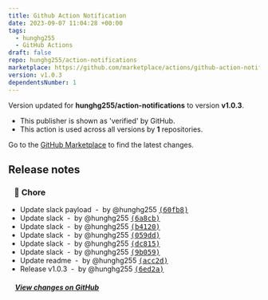 ```yaml
---
title: Github Action Notification
date: 2023-09-07 11:04:28 +00:00
tags:
  - hunghg255
  - GitHub Actions
draft: false
repo: hunghg255/action-notifications
marketplace: https://github.com/marketplace/actions/github-action-notification
version: v1.0.3
dependentsNumber: 1
---
```



Version updated for **hunghg255/action-notifications** to version **v1.0.3**.
- This publisher is shown as 'verified' by GitHub.
- This action is used across all versions by **1** repositories.

Go to the [GitHub Marketplace](https://github.com/marketplace/actions/github-action-notification) to find the latest changes.

## Release notes

### &nbsp;&nbsp;&nbsp;🏡 Chore

- Update slack payload &nbsp;-&nbsp; by @hunghg255 [<samp>(60fb8)</samp>](https://github.com/hunghg255/action-notifications/commit/60fb8eb)
- Update slack &nbsp;-&nbsp; by @hunghg255 [<samp>(6a8cb)</samp>](https://github.com/hunghg255/action-notifications/commit/6a8cb86)
- Update slack &nbsp;-&nbsp; by @hunghg255 [<samp>(b4120)</samp>](https://github.com/hunghg255/action-notifications/commit/b41204f)
- Update slack &nbsp;-&nbsp; by @hunghg255 [<samp>(059dd)</samp>](https://github.com/hunghg255/action-notifications/commit/059dd85)
- Update slack &nbsp;-&nbsp; by @hunghg255 [<samp>(dc815)</samp>](https://github.com/hunghg255/action-notifications/commit/dc815cb)
- Update slack &nbsp;-&nbsp; by @hunghg255 [<samp>(9b059)</samp>](https://github.com/hunghg255/action-notifications/commit/9b059cd)
- Update readme &nbsp;-&nbsp; by @hunghg255 [<samp>(acc2d)</samp>](https://github.com/hunghg255/action-notifications/commit/acc2d51)
- Release v1.0.3 &nbsp;-&nbsp; by @hunghg255 [<samp>(6ed2a)</samp>](https://github.com/hunghg255/action-notifications/commit/6ed2af9)

##### &nbsp;&nbsp;&nbsp;&nbsp;[View changes on GitHub](https://github.com/hunghg255/action-notifications/compare/v1.0.2...v1.0.3)
